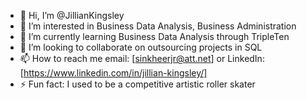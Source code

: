 - 👋 Hi, I’m @JillianKingsley
- 👀 I’m interested in Business Data Analysis, Business Administration
- 🌱 I’m currently learning Business Data Analysis through TripleTen 
- 💞️ I’m looking to collaborate on outsourcing projects in SQL
- 📫 How to reach me email: [sinkheerjr@att.net] or LinkedIn: [https://www.linkedin.com/in/jillian-kingsley/]
- ⚡ Fun fact: I used to be a competitive artistic roller skater

<!---
JillianKingsley/JillianKingsley is a ✨ special ✨ repository because its `README.md` (this file) appears on your GitHub profile.
You can click the Preview link to take a look at your changes.
--->
